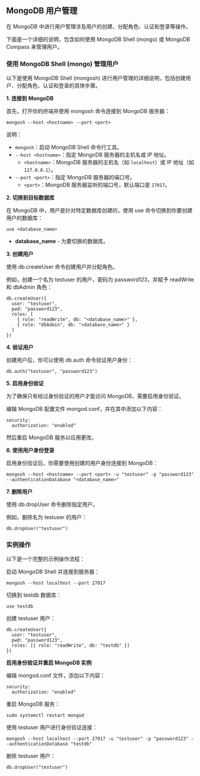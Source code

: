 ## MongoDB 用户管理

在 MongoDB 中进行用户管理涉及用户的创建、分配角色、认证和登录等操作。

下面是一个详细的说明，包含如何使用 MongoDB Shell (mongo) 或 MongoDB Compass 来管理用户。

### 使用 MongoDB Shell (mongo) 管理用户

以下是使用 MongoDB Shell (mongosh) 进行用户管理的详细说明，包括创建用户、分配角色、认证和登录的具体步骤。

**1\. 连接到 MongoDB**

首先，打开你的终端并使用 mongosh 命令连接到 MongoDB 服务器：

```
mongosh --host <hostname> --port <port>
```

说明：

+   `mongosh`：启动 MongoDB Shell 命令行工具。
+   `--host <hostname>`：指定 MongoDB 服务器的主机名或 IP 地址。
    +   `<hostname>`：MongoDB 服务器的主机名（如 `localhost`）或 IP 地址（如 `127.0.0.1`）。
+   `--port <port>`：指定 MongoDB 服务器的端口号。
    +   `<port>`：MongoDB 服务器监听的端口号，默认端口是 `27017`。

**2\. 切换到目标数据库**

在 MongoDB 中，用户是针对特定数据库创建的，使用 use 命令切换到你要创建用户的数据库：

```
use <database_name>
```

+   **database\_name** - 为要切换的数据库。

**3\. 创建用户**

使用 db.createUser 命令创建用户并分配角色。

例如，创建一个名为 testuser 的用户，密码为 password123，并赋予 readWrite 和 dbAdmin 角色：

```
db.createUser({
  user: "testuser",
  pwd: "password123",
  roles: [
    { role: "readWrite", db: "<database_name>" },
    { role: "dbAdmin", db: "<database_name>" }
  ]
})
```

**4\. 验证用户**

创建用户后，你可以使用 db.auth 命令验证用户身份：

```
db.auth("testuser", "password123")
```

**5\. 启用身份验证**

为了确保只有经过身份验证的用户才能访问 MongoDB，需要启用身份验证。

编辑 MongoDB 配置文件 mongod.conf，并在其中添加以下内容：

```
security:
  authorization: "enabled"
```

然后重启 MongoDB 服务以应用更改。

**6\. 使用用户身份登录**

启用身份验证后，你需要使用创建的用户身份连接到 MongoDB：

```
mongosh --host <hostname> --port <port> -u "testuser" -p "password123" --authenticationDatabase "<database_name>"
```

**7\. 删除用户**

使用 db.dropUser 命令删除指定用户。

例如，删除名为 testuser 的用户：

```
db.dropUser("testuser")
```

### 实例操作

以下是一个完整的示例操作流程：

启动 MongoDB Shell 并连接到服务器：

```
mongosh --host localhost --port 27017
```

切换到 testdb 数据库：

```
use testdb
```

创建 testuser 用户：

```
db.createUser({
  user: "testuser",
  pwd: "password123",
  roles: [{ role: "readWrite", db: "testdb" }]
})
```

**启用身份验证并重启 MongoDB 实例**

编辑 mongod.conf 文件，添加以下内容：

```
security:
  authorization: "enabled"
```

重启 MongoDB 服务：

```
sudo systemctl restart mongod
```

使用 testuser 用户进行身份验证连接：

```
mongosh --host localhost --port 27017 -u "testuser" -p "password123" --authenticationDatabase "testdb"
```

删除 testuser 用户：

```
db.dropUser("testuser")
```